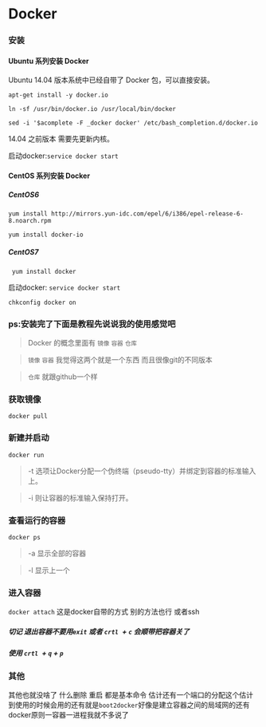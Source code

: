 # Docker

### 安装
#### Ubuntu 系列安装 Docker

Ubuntu 14.04 版本系统中已经自带了 Docker 包，可以直接安装。

`apt-get install -y docker.io`

`ln -sf /usr/bin/docker.io /usr/local/bin/docker`

``sed -i '$acomplete -F _docker docker' /etc/bash_completion.d/docker.io``

14.04 之前版本 需要先更新内核。


启动docker:`service docker start`
#### CentOS 系列安装 Docker

##### CentOS6

`yum install http://mirrors.yun-idc.com/epel/6/i386/epel-release-6-8.noarch.rpm`

`yum install docker-io`

##### CentOS7
` yum install docker`

启动docker:
`service docker start`

`chkconfig docker on`


### ps:安装完了下面是教程先说说我的使用感觉吧
> Docker 的概念里面有 ``镜像`` `容器` `仓库`

> ``镜像`` `容器` 我觉得这两个就是一个东西 而且很像git的不同版本

>`仓库` 就跟github一个样


### 获取镜像
`docker pull`

### 新建并启动
`docker run`
>-t 选项让Docker分配一个伪终端（pseudo-tty）并绑定到容器的标准输入上。

 >-i 则让容器的标准输入保持打开。

### 查看运行的容器
`docker ps`
> -a 显示全部的容器

> -l 显示上一个

### 进入容器
`docker attach`
这是docker自带的方式 别的方法也行 或者ssh
 ##### 切记 退出容器不要用`exit` 或者 `crtl `+ `c` 会顺带把容器关了
 ##### 使用  `crtl `+ `q` + `p`

### 其他
其他也就没啥了 什么删除 重启 都是基本命令
估计还有一个端口的分配这个估计到使用的时候会用的还有就是`boot2docker`好像是建立容器之间的局域网的还有docker原则一容器一进程我就不多说了
